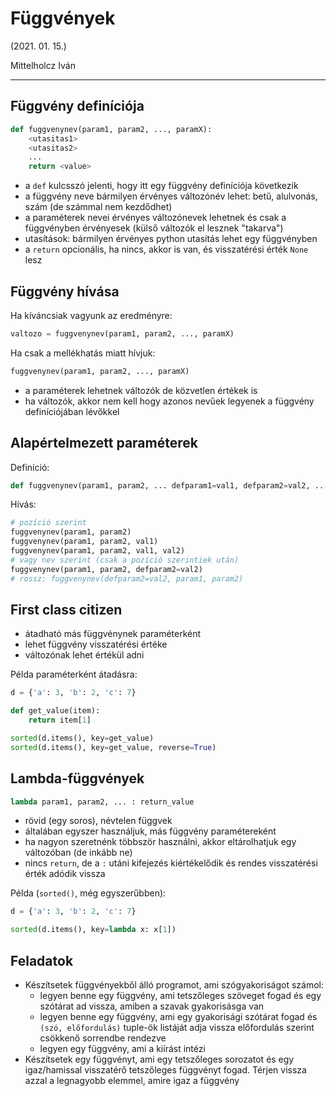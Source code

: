 # Függvények

(2021. 01. 15.)

Mittelholcz Iván

---

## Függvény definíciója

```py
def fuggvenynev(param1, param2, ..., paramX):
    <utasitas1>
    <utasitas2>
    ...
    return <value>
```

- a `def` kulcsszó jelenti, hogy itt egy függvény definíciója következik
- a függvény neve bármilyen érvényes változónév lehet: betű, alulvonás, szám (de számmal nem kezdődhet)
- a paraméterek nevei érvényes változónevek lehetnek és csak a függvényben érvényesek (külső változók el lesznek "takarva")
- utasítások: bármilyen érvényes python utasítás lehet egy függvényben
- a `return` opcionális, ha nincs, akkor is van, és visszatérési érték `None` lesz

## Függvény hívása

Ha kíváncsiak vagyunk az eredményre:

```py
valtozo = fuggvenynev(param1, param2, ..., paramX)
```

Ha csak a mellékhatás miatt hívjuk:

```py
fuggvenynev(param1, param2, ..., paramX)
```

- a paraméterek lehetnek változók de közvetlen értékek is
- ha változók, akkor nem kell hogy azonos nevűek legyenek a függvény definíciójában lévőkkel

## Alapértelmezett paraméterek

Definíció:

```py
def fuggvenynev(param1, param2, ... defparam1=val1, defparam2=val2, ...):
```

Hívás:

```py
# pozíció szerint
fuggvenynev(param1, param2)
fuggvenynev(param1, param2, val1)
fuggvenynev(param1, param2, val1, val2)
# vagy nev szerint (csak a pozíció szerintiek után)
fuggvenynev(param1, param2, defparam2=val2)
# rossz: fuggvenynev(defparam2=val2, param1, param2)
```

## First class citizen

- átadható más függvénynek paraméterként
- lehet függvény visszatérési értéke
- változónak lehet értékül adni

Példa paraméterként átadásra:

```py
d = {'a': 3, 'b': 2, 'c': 7}

def get_value(item):
    return item[1]

sorted(d.items(), key=get_value)
sorted(d.items(), key=get_value, reverse=True)
```

## Lambda-függvények

```py
lambda param1, param2, ... : return_value
```

- rövid (egy soros), névtelen függvek
- általában egyszer használjuk, más függvény paramétereként
- ha nagyon szeretnénk többször használni, akkor eltárolhatjuk egy változóban (de inkább ne)
- nincs `return`, de a `:` utáni kifejezés kiértékelődik és rendes visszatérési érték adódik vissza

Példa (`sorted()`, még egyszerűbben):

```py
d = {'a': 3, 'b': 2, 'c': 7}

sorted(d.items(), key=lambda x: x[1])
```

## Feladatok

- Készítsetek függvényekből álló programot, ami szógyakoriságot számol:
  - legyen benne egy függvény, ami tetszőleges szöveget fogad és egy szótárat ad vissza, amiben a szavak gyakorisásga van
  - legyen benne egy függvény, ami egy gyakorisági szótárat fogad és `(szó, előfordulás)` tuple-ök listáját adja vissza előfordulás szerint csökkenő sorrendbe rendezve
  - legyen egy függvény, ami a kiírást intézi
- Készítsetek egy függvényt, ami egy tetszőleges sorozatot és egy igaz/hamissal visszatérő tetszőleges függvényt fogad. Térjen vissza azzal a legnagyobb elemmel, amire igaz a függvény
